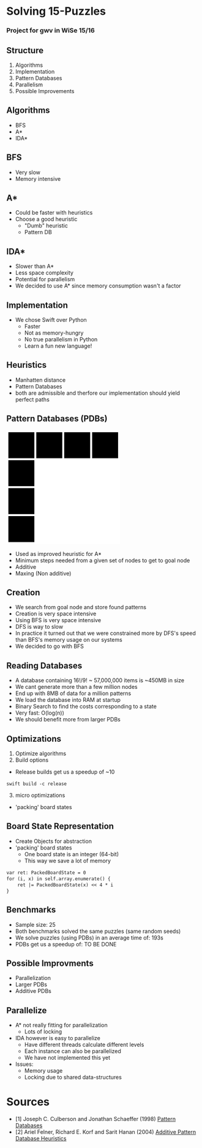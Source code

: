 # Solving 15-Puzzles
### Project for gwv in WiSe 15/16



## Structure
1. Algorithms
2. Implementation
3. Pattern Databases
4. Parallelism
5. Possible Improvements



## Algorithms
* BFS
* A*
* IDA*


## BFS
* Very slow
* Memory intensive


##  A*
* Could be faster with heuristics
* Choose a good heuristic
  * "Dumb" heuristic
  * Pattern DB


## IDA*
* Slower than A*
* Less space complexity
* Potential for parallelism
* We decided to use A* since memory consumption wasn't a factor



## Implementation
* We chose Swift over Python
  * Faster
  * Not as memory-hungry
  * No true parallelism in Python
  * Learn a fun new language!



## Heuristics
* Manhatten distance
* Pattern Databases
* both are admissible and therfore our implementation should yield perfect paths



## Pattern Databases (PDBs)
![](img/15-puzzle-fringe.png)
* Used as improved heuristic for A*
* Minimum steps needed from a given set of nodes to get to goal node
* Additive
* Maxing (Non additive)


## Creation
* We search from goal node and store found patterns
* Creation is very space intensive
* Using BFS is very space intensive
* DFS is way to slow
* In practice it turned out that we were constrained more by DFS's speed than BFS's memory usage on our systems
* We decided to go with BFS


## Reading Databases
* A database containing 16!/9! ~ 57,000,000 items is ~450MB in size
* We cant generate more than a few million nodes
* End up with 8MB of data for a million patterns
* We load the database into RAM at startup
* Binary Search to find the costs corresponding to a state
* Very fast: O(log(n))
* We should benefit more from larger PDBs



## Optimizations
1. Optimize algorithms
2. Build options
  * Release builds get us a speedup of ~10
  ```
  swift build -c release
  ```
3. micro optimizations
  * 'packing' board states


## Board State Representation
* Create Objects for abstraction
* 'packing' board states
  * One board state is an integer (64-bit)
  * This way we save a lot of memory

```
var ret: PackedBoardState = 0
for (i, x) in self.array.enumerate() {
    ret |= PackedBoardState(x) << 4 * i
}
```


## Benchmarks
* Sample size: 25
* Both benchmarks solved the same puzzles (same random seeds)
* We solve puzzles (using PDBs) in an average time of: 193s
* PDBs get us a speedup of: TO BE DONE



## Possible Improvments
* Parallelization
* Larger PDBs
* Additive PDBs


## Parallelize
* A* not really fitting for parallelization
  * Lots of locking
* IDA however is easy to parallelize
  * Have different threads calculate different levels
  * Each instance can also be parallelized
  * We have not implemented this yet
* Issues:
  * Memory usage
  * Locking due to shared data-structures



# Sources
* [1] Joseph C. Culberson and Jonathan Schaeffer (1998) [Pattern Databases](https://webdocs.cs.ualberta.ca/~jonathan/publications/ai_publications/compi.pdf)
* [2] Ariel Felner, Richard E. Korf and Sarit Hanan (2004) [Additive Pattern Database Heuristics](https://www.jair.org/media/1480/live-1480-2332-jair.pdf)
